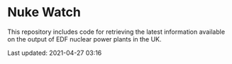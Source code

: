 # Nuke Watch

This repository includes code for retrieving the latest information available on the output of EDF nuclear power plants in the UK.

Last updated: 2021-04-27 03:16